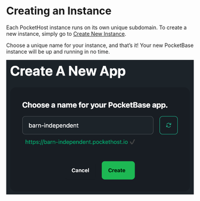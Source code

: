 # Creating an Instance

Each PocketHost instance runs on its own unique subdomain. To create a new instance, simply go to [Create New Instance](/instances/new).

Choose a unique name for your instance, and that’s it! Your new PocketBase instance will be up and running in no time.

![](2024-10-06-11-57-44.png)

